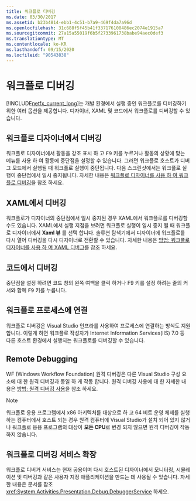 ```yaml
---
title: 워크플로 디버깅
ms.date: 03/30/2017
ms.assetid: b23b4814-ebb1-4c51-b7a9-469f4da7a96d
ms.openlocfilehash: 31c688f5f45b41f337176108486ec2074e1915a7
ms.sourcegitcommit: 27a15a55019f6b5f2733961738babe94aec0def3
ms.translationtype: MT
ms.contentlocale: ko-KR
ms.lasthandoff: 09/15/2020
ms.locfileid: "90543838"
---
```

# <a name="debugging-workflows"></a>워크플로 디버깅

[!INCLUDE[netfx_current_long](../../../includes/netfx-current-long-md.md)]는 개발 환경에서 실행 중인 워크플로를 디버깅하기 위한 여러 옵션을 제공합니다. 디자이너, XAML 및 코드에서 워크플로를 디버깅할 수 있습니다.

## <a name="debugging-in-the-workflow-designer"></a>워크플로 디자이너에서 디버깅

워크플로 디자이너에서 활동을 강조 표시 하 고 <kbd>F9</kbd> 키를 누르거나 활동의 상황에 맞는 메뉴를 사용 하 여 활동에 중단점을 설정할 수 있습니다. 그러면 워크플로 호스트가 디버그 모드에서 실행될 때 워크플로 실행이 중단됩니다. 다음 스크린샷에서는 워크플로 실행이 중단점에서 일시 중지됩니다. 자세한 내용은 [워크플로 디자이너를 사용 하 여 워크플로 디버깅](/visualstudio/workflow-designer/debugging-workflows-with-the-workflow-designer)을 참조 하세요.

## <a name="debugging-in-xaml"></a>XAML에서 디버깅

워크플로가 디자이너의 중단점에서 일시 중지된 경우 XAML에서 워크플로를 디버깅할 수도 있습니다. XAML에서 실행 지점을 보려면 워크플로 실행이 일시 중지 될 때 워크플로 디자이너에서 **Xaml 뷰** 를 선택 합니다. 솔루션 탐색기에서 디자이너에 워크플로를 다시 열어 디버깅을 다시 디자이너로 전환할 수 있습니다. 자세한 내용은 [방법: 워크플로 디자이너를 사용 하 여 XAML 디버그](/visualstudio/workflow-designer/how-to-debug-xaml-with-the-workflow-designer)를 참조 하세요.

## <a name="debugging-in-code"></a>코드에서 디버깅

중단점을 설정 하려면 코드 창의 왼쪽 여백을 클릭 하거나 F9 키를 설정 하려는 줄의 커서와 함께 <kbd>F9</kbd> 키를 누릅니다.

## <a name="attaching-to-a-workflow-process"></a>워크플로 프로세스에 연결

워크플로 디버깅은 Visual Studio 인프라를 사용하여 프로세스에 연결하는 방식도 지원합니다. 이렇게 하면 워크플로 작성자가 Internet Information Services(IIS) 7.0 등 다른 호스트 환경에서 실행되는 워크플로를 디버깅할 수 있습니다.

## <a name="remote-debugging"></a>Remote Debugging

WF (Windows Workflow Foundation) 원격 디버깅은 다른 Visual Studio 구성 요소에 대 한 원격 디버깅과 동일 하 게 작동 합니다. 원격 디버깅 사용에 대 한 자세한 내용은 [방법: 원격 디버깅 사용](/previous-versions/visualstudio/visual-studio-2010/febz73k0(v=vs.100))을 참조 하세요.

> [!NOTE]
> 워크플로 응용 프로그램에서 x86 아키텍처를 대상으로 하 고 64 비트 운영 체제를 실행 하는 컴퓨터에서 호스트 되는 경우 원격 컴퓨터에 Visual Studio가 설치 되어 있지 않거나 워크플로 응용 프로그램의 대상이 **모든 CPU**로 변경 되지 않으면 원격 디버깅이 작동 하지 않습니다.

## <a name="extending-the-workflow-debugging-service"></a>워크플로 디버깅 서비스 확장

워크플로 디버거 서비스는 현재 공용이며 다시 호스트된 디자이너에서 모니터링, 시뮬레이션 및 디버깅과 같은 사용자 지정 애플리케이션을 만드는 데 사용될 수 있습니다. 자세한 내용은 문서를 참조 <xref:System.Activities.Presentation.Debug.DebuggerService> 하세요.
